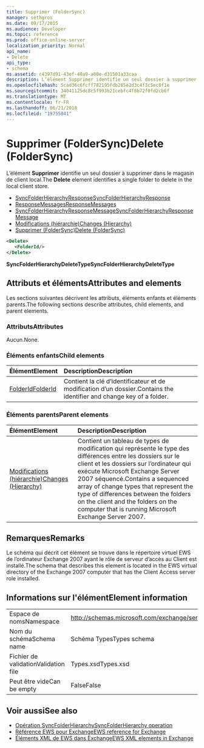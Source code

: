 ```yaml
---
title: Supprimer (FolderSync)
manager: sethgros
ms.date: 09/17/2015
ms.audience: Developer
ms.topic: reference
ms.prod: office-online-server
localization_priority: Normal
api_name:
- Delete
api_type:
- schema
ms.assetid: c4397d91-43ef-40a9-a80e-d31501a33caa
description: L’élément Supprimer identifie un seul dossier à supprimer dans le magasin de client local.
ms.openlocfilehash: 5cad36c6fcff782195fdb285e2d3c4f3c5ec0f1e
ms.sourcegitcommit: 34041125dc8c5f993b21cebfc4f8b72f0fd2cb6f
ms.translationtype: MT
ms.contentlocale: fr-FR
ms.lasthandoff: 06/21/2018
ms.locfileid: "19755841"
---
```

# <a name="delete-foldersync"></a><span data-ttu-id="1a6c5-103">Supprimer (FolderSync)</span><span class="sxs-lookup"><span data-stu-id="1a6c5-103">Delete (FolderSync)</span></span>

<span data-ttu-id="1a6c5-104">L’élément **Supprimer** identifie un seul dossier à supprimer dans le magasin de client local.</span><span class="sxs-lookup"><span data-stu-id="1a6c5-104">The **Delete** element identifies a single folder to delete in the local client store.</span></span> 
  
- [<span data-ttu-id="1a6c5-105">SyncFolderHierarchyResponse</span><span class="sxs-lookup"><span data-stu-id="1a6c5-105">SyncFolderHierarchyResponse</span></span>](syncfolderhierarchyresponse.md)  
- [<span data-ttu-id="1a6c5-106">ResponseMessages</span><span class="sxs-lookup"><span data-stu-id="1a6c5-106">ResponseMessages</span></span>](responsemessages.md)  
- [<span data-ttu-id="1a6c5-107">SyncFolderHierarchyResponseMessage</span><span class="sxs-lookup"><span data-stu-id="1a6c5-107">SyncFolderHierarchyResponseMessage</span></span>](syncfolderhierarchyresponsemessage.md)  
- [<span data-ttu-id="1a6c5-108">Modifications (hiérarchie)</span><span class="sxs-lookup"><span data-stu-id="1a6c5-108">Changes (Hierarchy)</span></span>](changes-hierarchy.md)  
- [<span data-ttu-id="1a6c5-109">Supprimer (FolderSync)</span><span class="sxs-lookup"><span data-stu-id="1a6c5-109">Delete (FolderSync)</span></span>](delete-foldersync.md)
  
```xml
<Delete>
   <FolderId/>
</Delete>
```

<span data-ttu-id="1a6c5-110">**SyncFolderHierarchyDeleteType**</span><span class="sxs-lookup"><span data-stu-id="1a6c5-110">**SyncFolderHierarchyDeleteType**</span></span>

## <a name="attributes-and-elements"></a><span data-ttu-id="1a6c5-111">Attributs et éléments</span><span class="sxs-lookup"><span data-stu-id="1a6c5-111">Attributes and elements</span></span>

<span data-ttu-id="1a6c5-112">Les sections suivantes décrivent les attributs, éléments enfants et éléments parents.</span><span class="sxs-lookup"><span data-stu-id="1a6c5-112">The following sections describe attributes, child elements, and parent elements.</span></span>
  
### <a name="attributes"></a><span data-ttu-id="1a6c5-113">Attributs</span><span class="sxs-lookup"><span data-stu-id="1a6c5-113">Attributes</span></span>

<span data-ttu-id="1a6c5-114">Aucun.</span><span class="sxs-lookup"><span data-stu-id="1a6c5-114">None.</span></span>
  
### <a name="child-elements"></a><span data-ttu-id="1a6c5-115">Éléments enfants</span><span class="sxs-lookup"><span data-stu-id="1a6c5-115">Child elements</span></span>

|<span data-ttu-id="1a6c5-116">**Élément**</span><span class="sxs-lookup"><span data-stu-id="1a6c5-116">**Element**</span></span>|<span data-ttu-id="1a6c5-117">**Description**</span><span class="sxs-lookup"><span data-stu-id="1a6c5-117">**Description**</span></span>|
|:-----|:-----|
|[<span data-ttu-id="1a6c5-118">FolderId</span><span class="sxs-lookup"><span data-stu-id="1a6c5-118">FolderId</span></span>](folderid.md) <br/> |<span data-ttu-id="1a6c5-119">Contient la clé d’identificateur et de modification d’un dossier.</span><span class="sxs-lookup"><span data-stu-id="1a6c5-119">Contains the identifier and change key of a folder.</span></span>  <br/> |
   
### <a name="parent-elements"></a><span data-ttu-id="1a6c5-120">Éléments parents</span><span class="sxs-lookup"><span data-stu-id="1a6c5-120">Parent elements</span></span>

|<span data-ttu-id="1a6c5-121">**Élément**</span><span class="sxs-lookup"><span data-stu-id="1a6c5-121">**Element**</span></span>|<span data-ttu-id="1a6c5-122">**Description**</span><span class="sxs-lookup"><span data-stu-id="1a6c5-122">**Description**</span></span>|
|:-----|:-----|
|[<span data-ttu-id="1a6c5-123">Modifications (hiérarchie)</span><span class="sxs-lookup"><span data-stu-id="1a6c5-123">Changes (Hierarchy)</span></span>](changes-hierarchy.md) <br/> |<span data-ttu-id="1a6c5-124">Contient un tableau de types de modification qui représente le type des différences entre les dossiers sur le client et les dossiers sur l’ordinateur qui exécute Microsoft Exchange Server 2007 séquencé.</span><span class="sxs-lookup"><span data-stu-id="1a6c5-124">Contains a sequenced array of change types that represent the type of differences between the folders on the client and the folders on the computer that is running Microsoft Exchange Server 2007.</span></span>  <br/> |
   
## <a name="remarks"></a><span data-ttu-id="1a6c5-125">Remarques</span><span class="sxs-lookup"><span data-stu-id="1a6c5-125">Remarks</span></span>

<span data-ttu-id="1a6c5-126">Le schéma qui décrit cet élément se trouve dans le répertoire virtuel EWS de l’ordinateur Exchange 2007 ayant le rôle de serveur d’accès au Client est installé.</span><span class="sxs-lookup"><span data-stu-id="1a6c5-126">The schema that describes this element is located in the EWS virtual directory of the Exchange 2007 computer that has the Client Access server role installed.</span></span>
  
## <a name="element-information"></a><span data-ttu-id="1a6c5-127">Informations sur l'élément</span><span class="sxs-lookup"><span data-stu-id="1a6c5-127">Element information</span></span>

|||
|:-----|:-----|
|<span data-ttu-id="1a6c5-128">Espace de noms</span><span class="sxs-lookup"><span data-stu-id="1a6c5-128">Namespace</span></span>  <br/> |http://schemas.microsoft.com/exchange/services/2006/types  <br/> |
|<span data-ttu-id="1a6c5-129">Nom du schéma</span><span class="sxs-lookup"><span data-stu-id="1a6c5-129">Schema name</span></span>  <br/> |<span data-ttu-id="1a6c5-130">Schéma Types</span><span class="sxs-lookup"><span data-stu-id="1a6c5-130">Types schema</span></span>  <br/> |
|<span data-ttu-id="1a6c5-131">Fichier de validation</span><span class="sxs-lookup"><span data-stu-id="1a6c5-131">Validation file</span></span>  <br/> |<span data-ttu-id="1a6c5-132">Types.xsd</span><span class="sxs-lookup"><span data-stu-id="1a6c5-132">Types.xsd</span></span>  <br/> |
|<span data-ttu-id="1a6c5-133">Peut être vide</span><span class="sxs-lookup"><span data-stu-id="1a6c5-133">Can be empty</span></span>  <br/> |<span data-ttu-id="1a6c5-134">False</span><span class="sxs-lookup"><span data-stu-id="1a6c5-134">False</span></span>  <br/> |
   
## <a name="see-also"></a><span data-ttu-id="1a6c5-135">Voir aussi</span><span class="sxs-lookup"><span data-stu-id="1a6c5-135">See also</span></span>

- [<span data-ttu-id="1a6c5-136">Opération SyncFolderHierarchy</span><span class="sxs-lookup"><span data-stu-id="1a6c5-136">SyncFolderHierarchy operation</span></span>](syncfolderhierarchy-operation.md)
- [<span data-ttu-id="1a6c5-137">Référence EWS pour Exchange</span><span class="sxs-lookup"><span data-stu-id="1a6c5-137">EWS reference for Exchange</span></span>](ews-reference-for-exchange.md)
- [<span data-ttu-id="1a6c5-138">Éléments XML de EWS dans Exchange</span><span class="sxs-lookup"><span data-stu-id="1a6c5-138">EWS XML elements in Exchange</span></span>](ews-xml-elements-in-exchange.md)

